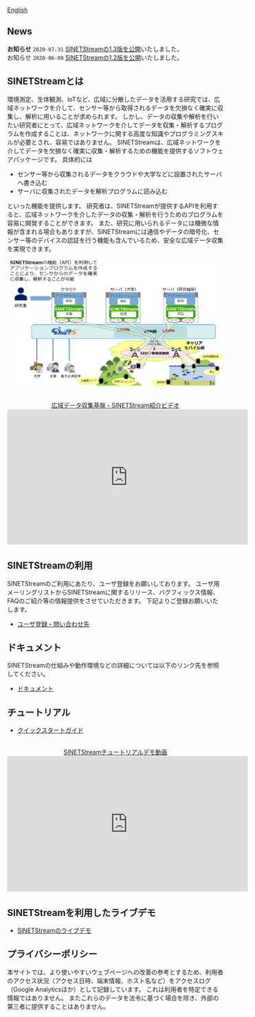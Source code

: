 <!--
Copyright (C) 2019 National Institute of Informatics

Licensed to the Apache Software Foundation (ASF) under one
or more contributor license agreements.  See the NOTICE file
distributed with this work for additional information
regarding copyright ownership.  The ASF licenses this file
to you under the Apache License, Version 2.0 (the
"License"); you may not use this file except in compliance
with the License.  You may obtain a copy of the License at

  http://www.apache.org/licenses/LICENSE-2.0

Unless required by applicable law or agreed to in writing,
software distributed under the License is distributed on an
"AS IS" BASIS, WITHOUT WARRANTIES OR CONDITIONS OF ANY
KIND, either express or implied.  See the License for the
specific language governing permissions and limitations
under the License.
--->

[English](index.en.md)

## News

**お知らせ** `2020-07-31` [SINETStreamの1.3版を公開](docs/news/20200731-release_v13.md)いたしました。  
お知らせ `2020-06-09` [SINETStreamの1.2版を公開](docs/news/20200609-release_v12.md)いたしました。  

## SINETStreamとは

環境測定、生体観測、IoTなど、広域に分散したデータを活用する研究では、広域ネットワークを介して、センサー等から取得されるデータを欠損なく確実に収集し、解析に用いることが求められます。
しかし、データの収集や解析を行いたい研究者にとって、広域ネットワークを介してデータを収集・解析するプログラムを作成することは、ネットワークに関する高度な知識やプログラミングスキルが必要とされ、容易ではありません。
SINETStreamは、広域ネットワークを介してデータを欠損なく確実に収集・解析するための機能を提供するソフトウェアパッケージです。
具体的には

* センサー等から収集されるデータをクラウドや大学などに設置されたサーバへ書き込む
* サーバに収集されたデータを解析プログラムに読み込む

といった機能を提供します。
研究者は、SINETStreamが提供するAPIを利用すると、広域ネットワークを介したデータの収集・解析を行うためのプログラムを容易に開発することができます。
また、研究に用いられるデータには機微な情報が含まれる場合もありますが、SINETStreamには通信やデータの暗号化、センサー等のデバイスの認証を行う機能も含んでいるため、安全な広域データ収集を実現できます。

![SINETStreamの概観](docs/images/sinetstream-00.png)

<div align="center">
<br/>
<a href="https://www.youtube.com/watch?v=Z0wlUi4lr6c">広域データ収集基盤・SINETStream紹介ビデオ</a>
<br/>
<iframe width="560" height="315" src="https://www.youtube.com/embed/Z0wlUi4lr6c" frameborder="0" allow="accelerometer; autoplay; encrypted-media; gyroscope; picture-in-picture" allowfullscreen></iframe>
</div>

## SINETStreamの利用

SINETStreamのご利用にあたり、ユーザ登録をお願いしております。
ユーザ用メーリングリストからSINETStreamに関するリリース、バグフィックス情報、
FAQのご紹介等の情報提供をさせていただきます。
下記よりご登録お願いいたします。

* [ユーザ登録・問い合わせ先](https://reg.nii.ac.jp/m/sinetstream_user_registration)

## ドキュメント

SINETStreamの仕組みや動作環境などの詳細については以下のリンク先を参照してください。
* [ドキュメント](README.md)

## チュートリアル

* [クイックスタートガイド](docs/tutorial/index.md)

<div align="center">
<br/>
<a href="https://www.youtube.com/watch?v=2Wjjvs3fJ9g">SINETStreamチュートリアルデモ動画</a>
<br/>
<iframe width="560" height="315" src="https://www.youtube.com/embed/2Wjjvs3fJ9g" frameborder="0" allow="accelerometer; autoplay; encrypted-media; gyroscope; picture-in-picture" allowfullscreen></iframe>
</div>

## SINETStreamを利用したライブデモ

* [SINETStreamのライブデモ](docs/livedemo/livedemo.md)

## プライバシーポリシー

本サイトでは、より使いやすいウェブページへの改善の参考とするため、利用者のアクセス状況（アクセス日時、端末情報、ホスト名など）をアクセスログ（Google Analyticsほか）として記録しています。
これは利用者を特定できる情報ではありません。
またこれらのデータを法令に基づく場合を除き、外部の第三者に提供することはありません。
